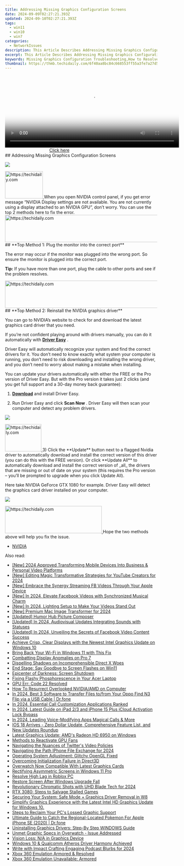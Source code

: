 ```yaml
---
title: Addressing Missing Graphics Configuration Screens
date: 2024-09-09T02:27:21.393Z
updated: 2024-09-10T02:27:21.393Z
tags:
  - win11
  - win10
  - win7
categories:
  - NetworkIssues
description: This Article Describes Addressing Missing Graphics Configuration Screens
excerpt: This Article Describes Addressing Missing Graphics Configuration Screens
keywords: Missing Graphics Configuration Troubleshooting,How to Resolve Graphics Missing in Screens,Fixing Graphics Settings Issues on Monitors,Troubleshoot Graphics Card Problems,Correcting Display Driver Errors,Resolving Missing Graphic Configurations,Diagnosing and Fixing Screen Output Failures
thumbnail: https://thmb.techidaily.com/6f40aa8bc84c668553ff55a3fe7a27d53d5fc34a3d453d8ed3a4e878312705cb.jpg
---
```


<!-- affiliate ads begin -->
<span id="1993645">
					<video width="576" height="240" style="cursor:pointer"
           poster="//a.impactradius-go.com/display-clicktoplayimage/1993645.png"
           onclick="if(!this.playClicked){this.play();this.setAttribute('controls',true);this.playClicked=true;}">
	   <source src="//a.impactradius-go.com/display-ad/22993-1993645">
	   <img src="//a.impactradius-go.com/display-clicktoplayimage/1993645.png" style="border: none; height: 100%; width: 100%; object-fit: contain">
	</video>
	<div style="width:360px;text-align:center"><a href="javascript:window.open(decodeURIComponent('https%3A%2F%2Fhomestyler.sjv.io%2Fc%2F5597632%2F1993645%2F22993'), '_blank');void(0);">Click here</a></div>
</span>
<img height="0" width="0" src="https://imp.pxf.io/i/5597632/1993645/22993" style="position:absolute;visibility:hidden;" border="0" />
<!-- affiliate ads end -->
## Addressing Missing Graphics Configuration Screens

![](https://images.drivereasy.com/wp-content/uploads/2017/05/img_591121a1475ee.jpg)

<!-- affiliate ads begin -->
<a href="https://aligracehair.sjv.io/c/5597632/2115911/19272" target="_top" id="2115911">
  <img src="//a.impactradius-go.com/display-ad/19272-2115911" border="0" alt="https://techidaily.com" width="125" height="90"/>
</a>
<img height="0" width="0" src="https://aligracehair.sjv.io/i/5597632/2115911/19272" style="position:absolute;visibility:hidden;" border="0" />
<!-- affiliate ads end -->
 When you open NVIDIA control panel, if you get error message “NVIDIA Display settings are not available. You are not currently using a display attached to an NVIDIA GPU”, don’t worry. You can use the top 2 methods here to fix the error.

<!-- affiliate ads begin -->
<a href="https://unicoeye.pxf.io/c/5597632/2134246/18498" target="_top" id="2134246">
  <img src="//a.impactradius-go.com/display-ad/18498-2134246" border="0" alt="https://techidaily.com" width="728" height="90"/>
</a>
<img height="0" width="0" src="https://unicoeye.pxf.io/i/5597632/2134246/18498" style="position:absolute;visibility:hidden;" border="0" />
<!-- affiliate ads end -->
## **Top Method 1: Plug the monitor into the correct port**

 The error may occur if the monitor was plugged into the wrong port. So ensure the monitor is plugged into the correct port.

**Tip:** If you have more than one port, plug the cable to other ports and see if the problem resolves.

<!-- affiliate ads begin -->
<a href="https://smilemakers.pxf.io/c/5597632/2123901/26106" target="_top" id="2123901">
  <img src="//a.impactradius-go.com/display-ad/26106-2123901" border="0" alt="https://techidaily.com" width="728" height="90"/>
</a>
<img height="0" width="0" src="https://smilemakers.pxf.io/i/5597632/2123901/26106" style="position:absolute;visibility:hidden;" border="0" />
<!-- affiliate ads end -->
## **Top Method 2: Reinstall the NVIDIA graphics driver**

 You can go to NVIDIA’s website to check for and download the latest graphics card driver that you need.

 If you’re not confident playing around with drivers manually,  you can do it automatically with **[Driver Easy](https://tools.techidaily.com/drivereasy/download/)**  .

 Driver Easy will automatically recognize your system and find the correct drivers for it. You don’t need to know exactly what system your computer is running, you don’t need to risk downloading and installing the wrong driver, and you don’t need to worry about making a mistake when installing.

 You can update your drivers automatically with either the FREE or the Pro version of Driver Easy. But with the Pro version it takes just 2 clicks (and you get full support and a 30-day money back guarantee):

 1) **[Download](https://tools.techidaily.com/drivereasy/download/)**   and install Driver Easy.

 2) Run Driver Easy and click **Scan Now** . Driver Easy will then scan your computer and detect any problem drivers.

![](https://images.drivereasy.com/wp-content/uploads/2017/09/img_59ae5a6993f7f.jpg)

<!-- affiliate ads begin -->
<a href="https://aligracehair.sjv.io/c/5597632/2115940/19272" target="_top" id="2115940">
  <img src="//a.impactradius-go.com/display-ad/19272-2115940" border="0" alt="https://techidaily.com" width="120" height="90"/>
</a>
<img height="0" width="0" src="https://aligracehair.sjv.io/i/5597632/2115940/19272" style="position:absolute;visibility:hidden;" border="0" />
<!-- affiliate ads end -->
 3) Click the **Update** button next to a flagged Nvidia driver to automatically download and install the correct version of this driver (you can do this with the FREE version). Or click **Update All**  to automatically download and install the correct version of _all_   the drivers that are missing or out of date on your system (this requires the Pro version – you’ll be prompted to upgrade when you click Update All).

 Here take NVIDIA GeForce GTX 1080 for example. Driver Easy will detect the graphics card driver installed on your computer.

![](https://images.drivereasy.com/wp-content/uploads/2017/09/img_59ae5a7e64fbb.jpg)

<!-- affiliate ads begin -->
<a href="https://wigfever.sjv.io/c/5597632/2014857/22899" target="_top" id="2014857">
  <img src="//a.impactradius-go.com/display-ad/22899-2014857" border="0" alt="https://techidaily.com" width="320" height="90"/>
</a>
<img height="0" width="0" src="https://wigfever.sjv.io/i/5597632/2014857/22899" style="position:absolute;visibility:hidden;" border="0" />
<!-- affiliate ads end -->
Hope the two methods above will help you fix the issue.

* [NVIDIA](https://tools.techidaily.com/drivereasy/download/)

<ins class="adsbygoogle"
     style="display:block"
     data-ad-format="autorelaxed"
     data-ad-client="ca-pub-7571918770474297"
     data-ad-slot="1223367746"></ins>



<ins class="adsbygoogle"
     style="display:block"
     data-ad-client="ca-pub-7571918770474297"
     data-ad-slot="8358498916"
     data-ad-format="auto"
     data-full-width-responsive="true"></ins>





<span class="atpl-alsoreadstyle">Also read:</span>
<div><ul>
<li><a href="https://youtube-blog.techidaily.com/024-approved-transforming-mobile-devices-into-business-and-personal-video-platforms/"><u>[New] 2024 Approved Transforming Mobile Devices Into Business & Personal Video Platforms</u></a></li>
<li><a href="https://youtube-sure.techidaily.com/diting-magic-transformative-strategies-for-youtube-creators-for-2024/"><u>[New] Editing Magic Transformative Strategies for YouTube Creators for 2024</u></a></li>
<li><a href="https://facebook-video-content.techidaily.com/new-embrace-the-synergy-streaming-fb-videos-through-your-apple-device/"><u>[New] Embrace the Synergy Streaming FB Videos Through Your Apple Device</u></a></li>
<li><a href="https://facebook-video-content.techidaily.com/new-in-2024-elevate-facebook-videos-with-synchronized-musical-charm/"><u>[New] In 2024, Elevate Facebook Videos with Synchronized Musical Charm</u></a></li>
<li><a href="https://vp-tips.techidaily.com/new-in-2024-lighting-setup-to-make-your-videos-stand-out/"><u>[New] In 2024, Lighting Setup to Make Your Videos Stand Out</u></a></li>
<li><a href="https://screen-mirroring-recording.techidaily.com/new-premium-mac-image-transformer-for-2024/"><u>[New] Premium Mac Image Transformer for 2024</u></a></li>
<li><a href="https://some-techniques.techidaily.com/updated-humor-hub-picture-composer/"><u>[Updated] Humor Hub Picture Composer</u></a></li>
<li><a href="https://fox-info.techidaily.com/updated-in-2024-audiovisual-updates-integrating-sounds-with-statuses/"><u>[Updated] In 2024, Audiovisual Updates Integrating Sounds with Statuses</u></a></li>
<li><a href="https://facebook-video-content.techidaily.com/updated-in-2024-unveiling-the-secrets-of-facebook-video-content-success/"><u>[Updated] In 2024, Unveiling the Secrets of Facebook Video Content Success</u></a></li>
<li><a href="https://network-issues.techidaily.com/1719974359536-achieve-crisp-clear-displays-with-the-newest-intel-graphics-update-on-windows-10/"><u>Achieve Crisp, Clear Displays with the Newest Intel Graphics Update on Windows 10</u></a></li>
<li><a href="https://network-issues.techidaily.com/bring-back-your-wi-fi-in-windows-11-with-this-fix/"><u>Bring Back Your Wi-Fi in Windows 11 with This Fix</u></a></li>
<li><a href="https://network-issues.techidaily.com/combatting-display-anomalies-on-pro-7/"><u>Combatting Display Anomalies on Pro 7</u></a></li>
<li><a href="https://network-issues.techidaily.com/dispelling-shadows-on-incomprehensible-direct-x-woes/"><u>Dispelling Shadows on Incomprehensible Direct X Woes</u></a></li>
<li><a href="https://network-issues.techidaily.com/end-stage-say-goodbye-to-screen-flashes-on-win11/"><u>End Stage: Say Goodbye to Screen Flashes on Win11</u></a></li>
<li><a href="https://network-issues.techidaily.com/epicenter-of-darkness-screen-shutdown/"><u>Epicenter of Darkness: Screen Shutdown</u></a></li>
<li><a href="https://network-issues.techidaily.com/fixing-flashy-phosphorescence-in-your-acer-laptop/"><u>Fixing Flashy Phosphorescence in Your Acer Laptop</u></a></li>
<li><a href="https://network-issues.techidaily.com/gpu-err-code-22-resolved/"><u>GPU Err: Code 22 Resolved</u></a></li>
<li><a href="https://network-issues.techidaily.com/how-to-resurrect-overlooked-nvidiaamd-on-computer/"><u>How To Resurrect Overlooked NVIDIA/AMD on Computer</u></a></li>
<li><a href="https://android-transfer.techidaily.com/in-2024-best-3-software-to-transfer-files-tofrom-your-oppo-find-n3-flip-via-a-usb-cable-drfone-by-drfone-transfer-from-android-transfer-from-android/"><u>In 2024, Best 3 Software to Transfer Files to/from Your Oppo Find N3 Flip via a USB Cable | Dr.fone</u></a></li>
<li><a href="https://screen-activity-recording.techidaily.com/in-2024-essential-call-customization-applications-ranked/"><u>In 2024, Essential Call Customization Applications Ranked</u></a></li>
<li><a href="https://activate-lock.techidaily.com/in-2024-latest-guide-on-ipad-23-and-iphone-15-plus-icloud-activation-lock-bypass-by-drfone-ios/"><u>In 2024, Latest Guide on iPad 2/3 and iPhone 15 Plus iCloud Activation Lock Bypass</u></a></li>
<li><a href="https://extra-approaches.techidaily.com/in-2024-leading-voice-modifying-apps-magical-calls-and-more/"><u>In 2024, Leading Voice-Modifying Apps Magical Calls & More</u></a></li>
<li><a href="https://technical-tips.techidaily.com/ios-18-arrives-zero-dollar-update-comprehensive-feature-list-and-new-updates-roundup/"><u>IOS 18 Arrives - Zero Dollar Update, Comprehensive Feature List, and New Updates Roundup</u></a></li>
<li><a href="https://network-issues.techidaily.com/latest-graphics-update-amds-radeon-hd-6950-on-windows/"><u>Latest Graphics Update: AMD's Radeon HD 6950 on Windows</u></a></li>
<li><a href="https://network-issues.techidaily.com/methods-to-reactivate-gpu-fans/"><u>Methods to Reactivate GPU Fans</u></a></li>
<li><a href="https://twitter-videos.techidaily.com/navigating-the-nuances-of-twitters-video-policies/"><u>Navigating the Nuances of Twitter's Video Policies</u></a></li>
<li><a href="https://some-skills.techidaily.com/navigating-the-path-iphone-file-exchange-for-2024/"><u>Navigating the Path IPhone File Exchange for 2024</u></a></li>
<li><a href="https://network-issues.techidaily.com/operating-system-adjustment-glitchy-opengl-fixed/"><u>Operating System Adjustment: Glitchy OpenGL Fixed</u></a></li>
<li><a href="https://network-issues.techidaily.com/overcoming-initialization-failure-in-direct3d/"><u>Overcoming Initialization Failure in Direct3D</u></a></li>
<li><a href="https://network-issues.techidaily.com/overwatch-now-compatible-with-latest-graphics-cards/"><u>Overwatch Now Compatible With Latest Graphics Cards</u></a></li>
<li><a href="https://network-issues.techidaily.com/rectifying-asymmetric-screens-in-windows-11-pro/"><u>Rectifying Asymmetric Screens in Windows 11 Pro</u></a></li>
<li><a href="https://network-issues.techidaily.com/resolve-high-lag-in-roblox-pc/"><u>Resolve High Lag in Roblox PC</u></a></li>
<li><a href="https://network-issues.techidaily.com/restore-screen-after-windows-upgrade-fall/"><u>Restore Screen After Windows Upgrade Fall</u></a></li>
<li><a href="https://article-posts.techidaily.com/revolutionary-chromatic-shots-with-uhd-blade-tech-for-2024/"><u>Revolutionary Chromatic Shots with UHD Blade Tech for 2024</u></a></li>
<li><a href="https://network-issues.techidaily.com/rtx-3080-steps-to-salvage-stalled-games/"><u>RTX 3080: Steps to Salvage Stalled Games</u></a></li>
<li><a href="https://network-issues.techidaily.com/securing-your-system-safe-mode-plus-graphics-driver-removal-in-w8/"><u>Securing Your System: Safe Mode + Graphics Driver Removal in W8</u></a></li>
<li><a href="https://network-issues.techidaily.com/1719974274668-simplify-graphics-experience-with-the-latest-intel-hd-graphics-update-for-windows-10/"><u>Simplify Graphics Experience with the Latest Intel HD Graphics Update for Windows 10.</u></a></li>
<li><a href="https://windows11.techidaily.com/steps-to-reclaim-your-pcs-lossed-graphic-support/"><u>Steps to Reclaim Your PC's Lossed Graphic Support</u></a></li>
<li><a href="https://ios-pokemon-go.techidaily.com/ultimate-guide-to-catch-the-regional-located-pokemon-for-apple-iphone-se-2020-drfone-by-drfone-virtual-ios/"><u>Ultimate Guide to Catch the Regional-Located Pokemon For Apple iPhone SE (2020) | Dr.fone</u></a></li>
<li><a href="https://network-issues.techidaily.com/uninstalling-graphics-drivers-step-by-step-windows-guide/"><u>Uninstalling Graphics Drivers: Step-By Step WINDOWS Guide</u></a></li>
<li><a href="https://network-issues.techidaily.com/unmet-graphic-specs-in-overwatch-issue-addressed/"><u>Unmet Graphic Specs in Overwatch - Issue Addressed</u></a></li>
<li><a href="https://network-issues.techidaily.com/vision-loss-na-in-graphics-device/"><u>Vision Loss: N/A in Graphics Device</u></a></li>
<li><a href="https://network-issues.techidaily.com/windows-10-and-qualcomm-atheros-driver-harmony-achieved/"><u>Windows 10 & Qualcomm Atheros Driver Harmony Achieved</u></a></li>
<li><a href="https://fox-links.techidaily.com/write-with-impact-crafting-engaging-podcast-blurbs-for-2024/"><u>Write with Impact Crafting Engaging Podcast Blurbs for 2024</u></a></li>
<li><a href="https://network-issues.techidaily.com/xbox-360-emulation-armored-and-resolved/"><u>Xbox 360 Emulation Armored & Resolved</u></a></li>
<li><a href="https://network-issues.techidaily.com/xbox-360-emulation-unavailable-armored/"><u>Xbox 360 Emulation Unavailable: Armored</u></a></li>
</ul></div>
